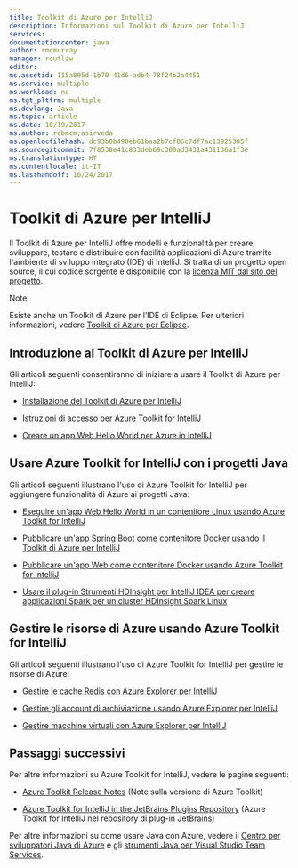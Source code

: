 ```yaml
---
title: Toolkit di Azure per IntelliJ
description: Informazioni sul Toolkit di Azure per IntelliJ
services: 
documentationcenter: java
author: rmcmurray
manager: routlaw
editor: 
ms.assetid: 115a095d-1b70-41d6-adb4-78f24b2a4451
ms.service: multiple
ms.workload: na
ms.tgt_pltfrm: multiple
ms.devlang: Java
ms.topic: article
ms.date: 10/19/2017
ms.author: robmcm;asirveda
ms.openlocfilehash: dc93b0b490eb61baa2b7cf86c7df7ac13925305f
ms.sourcegitcommit: 7f8538e41c833deb69c300ad3431a431136a1f3e
ms.translationtype: HT
ms.contentlocale: it-IT
ms.lasthandoff: 10/24/2017
---
```

# <a name="azure-toolkit-for-intellij"></a>Toolkit di Azure per IntelliJ
Il Toolkit di Azure per IntelliJ offre modelli e funzionalità per creare, sviluppare, testare e distribuire con facilità applicazioni di Azure tramite l'ambiente di sviluppo integrato (IDE) di IntelliJ. Si tratta di un progetto open source, il cui codice sorgente è disponibile con la [licenza MIT dal sito del progetto](https://github.com/microsoft/azure-tools-for-java).

> [!NOTE]
> Esiste anche un Toolkit di Azure per l’IDE di Eclipse. Per ulteriori informazioni, vedere [Toolkit di Azure per Eclipse](../eclipse/azure-toolkit-for-eclipse.md).
> 
> 

## <a name="get-started-with-the-azure-toolkit-for-intellij"></a>Introduzione al Toolkit di Azure per IntelliJ
Gli articoli seguenti consentiranno di iniziare a usare il Toolkit di Azure per IntelliJ:

* [Installazione del Toolkit di Azure per IntelliJ](azure-toolkit-for-intellij-installation.md)

* [Istruzioni di accesso per Azure Toolkit for IntelliJ](azure-toolkit-for-intellij-sign-in-instructions.md)

* [Creare un'app Web Hello World per Azure in IntelliJ](azure-toolkit-for-intellij-create-hello-world-web-app.md)

## <a name="use-the-azure-toolkit-for-intellij-with-your-java-projects"></a>Usare Azure Toolkit for IntelliJ con i progetti Java
Gli articoli seguenti illustrano l'uso di Azure Toolkit for IntelliJ per aggiungere funzionalità di Azure ai progetti Java:

* [Eseguire un'app Web Hello World in un contenitore Linux usando Azure Toolkit for IntelliJ](azure-toolkit-for-intellij-hello-world-web-app-linux.md)

* [Pubblicare un'app Spring Boot come contenitore Docker usando il Toolkit di Azure per IntelliJ](azure-toolkit-for-intellij-publish-spring-boot-docker-app.md)

* [Pubblicare un'app Web come contenitore Docker usando Azure Toolkit for IntelliJ](azure-toolkit-for-intellij-publish-as-docker-container.md)

* [Usare il plug-in Strumenti HDInsight per IntelliJ IDEA per creare applicazioni Spark per un cluster HDInsight Spark Linux](/azure/hdinsight/hdinsight-apache-spark-intellij-tool-plugin)

## <a name="manage-azure-resources-using-the-azure-toolkit-for-intellij"></a>Gestire le risorse di Azure usando Azure Toolkit for IntelliJ
Gli articoli seguenti illustrano l'uso di Azure Toolkit for IntelliJ per gestire le risorse di Azure:

* [Gestire le cache Redis con Azure Explorer per IntelliJ](azure-toolkit-for-intellij-managing-redis-caches-using-azure-explorer.md)

* [Gestire gli account di archiviazione usando Azure Explorer per IntelliJ](azure-toolkit-for-intellij-managing-virtual-machines-using-azure-explorer.md)

* [Gestire macchine virtuali con Azure Explorer per IntelliJ](azure-toolkit-for-intellij-managing-storage-accounts-using-azure-explorer.md)

## <a name="next-steps"></a>Passaggi successivi

Per altre informazioni su Azure Toolkit for IntelliJ, vedere le pagine seguenti:

* [Azure Toolkit Release Notes](https://github.com/Microsoft/azure-tools-for-java/releases) (Note sulla versione di Azure Toolkit)

* [Azure Toolkit for IntelliJ in the JetBrains Plugins Repository](https://plugins.jetbrains.com/plugin/8053-azure-toolkit-for-intellij) (Azure Toolkit for IntelliJ nel repository di plug-in JetBrains)

Per altre informazioni su come usare Java con Azure, vedere il [Centro per sviluppatori Java di Azure](https://azure.microsoft.com/develop/java/) e gli [strumenti Java per Visual Studio Team Services](https://java.visualstudio.com/).

<!-- [!INCLUDE [azure-toolkit-additional-resources](../includes/azure-toolkit-additional-resources.md)] -->

<!-- URL List -->

[Azure Java Developer Center]: https://azure.microsoft.com/develop/java/
[Java Tools for Visual Studio Team Services]: https://java.visualstudio.com/

<!-- Temporarily Deprecated URLs -->

<!-- [Debug a Java Web App on Azure in IntelliJ]: ./app-service-web/app-service-web-debug-java-web-app-in-intellij.md -->
